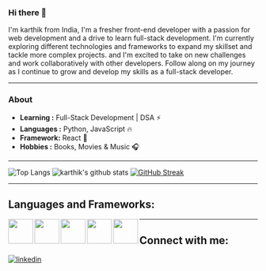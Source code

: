 ### Hi there 👋

I'm karthik from India, I'm a fresher front-end developer with a passion for web development and a drive to learn full-stack development. I'm currently exploring different technologies and frameworks to expand my skillset and tackle more complex projects. and I'm excited to take on new challenges and work collaboratively with other developers. Follow along on my journey as I continue to grow and develop my skills as a full-stack developer.

--------------------------------------------------------------------------------------------------------------------------------------------------------------------------
### About

-  **Learning :** Full-Stack Development |  DSA :zap:
-  **Languages :** Python, JavaScript :fire:
-  **Framework:** React 🔨
-  **Hobbies :** Books, Movies & Music :headphones:


--------------------------------------------------------------------------------------------------------------------------------------------------------------------------

![Top Langs](https://github-readme-stats.vercel.app/api/top-langs/?username=kar-ke&layout=compact&theme=highcontrast&langs_count=10&hide=ShaderLab,LLVM) 
![karthik's github stats](https://github-readme-stats.vercel.app/api?username=kar-ke&show_icons=true&theme=highcontrast)
[![GitHub Streak](https://github-readme-streak-stats.herokuapp.com?user=kar-ke&theme=dark&ring=DD0000&background=000000&stroke=FFEC00&dates=18DDD5)](https://git.io/streak-stats)

--------------------------------------------------------------------------------------------------------------------------------------------------------------------------

## Languages and Frameworks:
[<img src="https://cdn.jsdelivr.net/gh/devicons/devicon/icons/css3/css3-original.svg" width="50px" alt="" align="left" >](https://developer.mozilla.org/en-US/docs/Web/CSS)
[<img src="https://cdn.jsdelivr.net/gh/devicons/devicon/icons/html5/html5-original.svg" width="50px" alt="" align="left" >](https://developer.mozilla.org/en-US/docs/Web/HTML)
[<img src="https://cdn.jsdelivr.net/gh/devicons/devicon/icons/python/python-original.svg" width="50px" alt="" align="left" >](https://www.python.org/)
[<img src="https://cdn.jsdelivr.net/gh/devicons/devicon/icons/javascript/javascript-original.svg" width="50px" alt="" align="left" >](https://www.javascript.com/)
[<img src="https://cdn.jsdelivr.net/gh/devicons/devicon/icons/react/react-original.svg" width="50px" alt="" align="left" >](https://reactjs.org/)

--------------------------------------------------------------------------------------------------------------------------------------------------------------------------

## Connect with me:
<div align="left">
<a href="https://www.linkedin.com/in/karke/" target="_blank">
<img src=https://img.shields.io/badge/linkedin-%231E77B5.svg?&style=for-the-badge&logo=linkedin&logoColor=white alt=linkedin style="margin-bottom: 5px;" />
</a>  
</div>  
